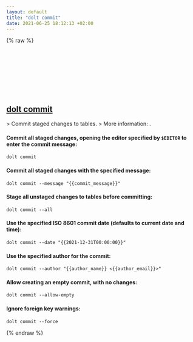```yaml
---
layout: default
title: "dolt commit"
date: 2021-06-25 18:12:13 +02:00
---
```

{% raw %}
<h2 id="dolt-commit">
  <a href="/en/common/dolt-commit.html">dolt commit</a> <a href="#dolt-commit"><svg class="icon">
    <use href="/assets/images/unicode_sprite.svg#link" />
  </svg></a>
</h2>
> Commit staged changes to tables.
> More information: <https://docs.dolthub.com/interfaces/cli#dolt-commit>.

#### Commit all staged changes, opening the editor specified by `$EDITOR` to enter the commit message:
```shell
dolt commit
```
#### Commit all staged changes with the specified message:
```shell
dolt commit --message "{{commit_message}}"
```
#### Stage all unstaged changes to tables before committing:
```shell
dolt commit --all
```
#### Use the specified ISO 8601 commit date (defaults to current date and time):
```shell
dolt commit --date "{{2021-12-31T00:00:00}}"
```
#### Use the specified author for the commit:
```shell
dolt commit --author "{{author_name}} <{{author_email}}>"
```
#### Allow creating an empty commit, with no changes:
```shell
dolt commit --allow-empty
```
#### Ignore foreign key warnings:
```shell
dolt commit --force
```
{% endraw %}